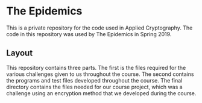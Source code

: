 # The Epidemics
This is a private repository for the code used in Applied Cryptography.
The code in this repository was used by The Epidemics in Spring 2019.

## Layout
This repository contains three parts. The first is the files required for the various challenges given to us throughout the course. The second contains the programs and test files developed throughout the course. The final directory contains the files needed for our course project, which was a challenge using an encryption method that we developed during the course.